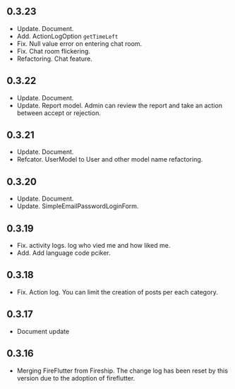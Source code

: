 ## 0.3.23

* Update. Document.
* Add. ActionLogOption `getTimeLeft`
* Fix. Null value error on entering chat room.
* Fix. Chat room flickering.
* Refactoring. Chat feature.


## 0.3.22

* Update. Document.
* Update. Report model. Admin can review the report and take an action between accept or rejection.


## 0.3.21

* Update. Document.
* Refcator. UserModel to User and other model name refactoring.


## 0.3.20

* Update. Document.
* Update. SimpleEmailPasswordLoginForm.


## 0.3.19

* Fix. activity logs. log who vied me and how liked me.
* Add. Add language code pciker.

## 0.3.18

* Fix. Action log. You can limit the creation of posts per each category.


## 0.3.17

* Document update

## 0.3.16

* Merging FireFlutter from Fireship. The change log has been reset by this version due to the adoption of fireflutter.
